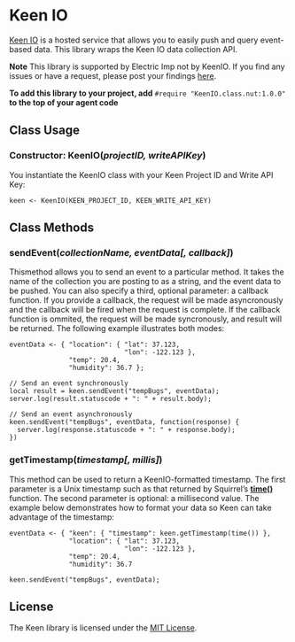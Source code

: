 # Keen IO #

[Keen IO](http://keen.io) is a hosted service that allows you to easily push and query event-based data. This library wraps the Keen IO data collection API.

**Note** This library is supported by Electric Imp not by KeenIO. If you find any issues or have a request, please post your findings [here](https://github.com/electricimp/keenio/issues).

**To add this library to your project, add** `#require "KeenIO.class.nut:1.0.0"` **to the top of your agent code**

## Class Usage ##

### Constructor: KeenIO(*projectID, writeAPIKey*)

You instantiate the KeenIO class with your Keen Project ID and Write API Key:

```squirrel
keen <- KeenIO(KEEN_PROJECT_ID, KEEN_WRITE_API_KEY)
```

## Class Methods ##

### sendEvent(*collectionName, eventData[, callback]*) ###

Thismethod allows you to send an event to a particular method. It takes the name of the collection you are posting to as a string, and the event data to be pushed. You can also specify a third, optional parameter: a callback function. If you provide a callback, the request will be made asyncronously and the callback will be fired when the request is complete. If the callback function is ommited, the request will be made syncronously, and result will be returned. The following example illustrates both modes:

```squirrel
eventData <- { "location": { "lat": 37.123,
                             "lon": -122.123 },
               "temp": 20.4,
               "humidity": 36.7 };

// Send an event synchronously
local result = keen.sendEvent("tempBugs", eventData);
server.log(result.statuscode + ": " + result.body);

// Send an event asynchronously
keen.sendEvent("tempBugs", eventData, function(response) {
  server.log(response.statuscode + ": " + response.body);
})
```

### getTimestamp(*timestamp[, millis]*) ###

This method can be used to return a KeenIO-formatted timestamp. The first parameter is a Unix timestamp such as that returned by Squirrel’s [**time()**](https://developer.electricimp.com/squirrel/system/time) function. The second parameter is optional: a millisecond value. The example below demonstrates how to format your data so Keen can take advantage of the timestamp:

```squirrel
eventData <- { "keen": { "timestamp": keen.getTimestamp(time()) },
               "location": { "lat": 37.123,
                             "lon": -122.123 },
               "temp": 20.4,
               "humidity": 36.7 

keen.sendEvent("tempBugs", eventData);
```

## License ##

The Keen library is licensed under the [MIT License](./LICENSE).
